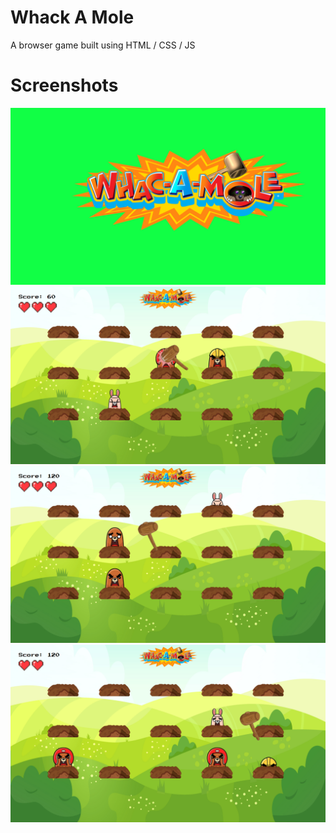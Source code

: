 # Whack A Mole
A browser game built using HTML / CSS / JS

# Screenshots
<img src="screenshot/screenshot4.png" alt="screenshot4">
<img src="screenshot/screenshot1.png" alt="screenshot1">
<img src="screenshot/screenshot2.png" alt="screenshot2">
<img src="screenshot/screenshot3.png" alt="screenshot3">

